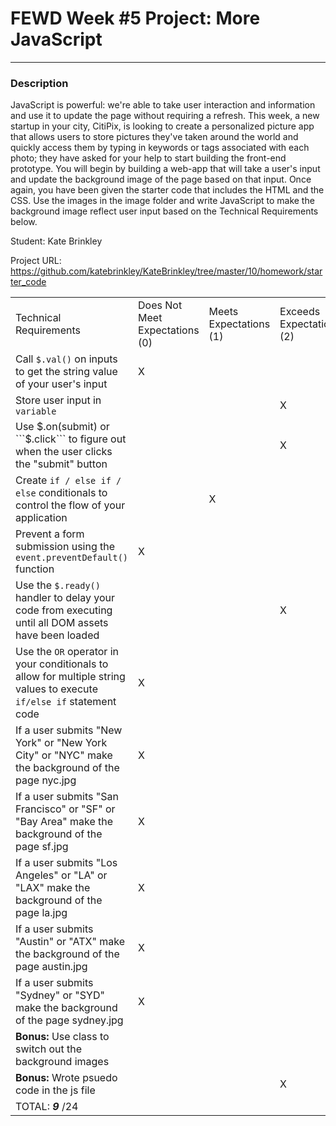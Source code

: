 # FEWD Week #5 Project: More JavaScript

---


### Description


JavaScript is powerful: we're able to take user interaction and information and use it to update the page without requiring a refresh. This week, a new startup in your city, CitiPix, is looking to create a personalized picture app that allows users to store pictures they've taken around the world and quickly access them by typing in keywords or tags associated with each photo; they have asked for your help to start building the front-end prototype. You will begin by building a web-app that will take a user's input and update the background image of the page based on that input. Once again, you have been given the starter code that includes the HTML and the CSS. Use the images in the image folder and write JavaScript to make the background image reflect user input based on the Technical Requirements  below.

Student: Kate Brinkley

Project URL: https://github.com/katebrinkley/KateBrinkley/tree/master/10/homework/starter_code

|                                                                                                                               |                                |                        |                          |
|-------------------------------------------------------------------------------------------------------------------------------|--------------------------------|------------------------|--------------------------|
| Technical Requirements                                                                                                        | Does Not Meet Expectations (0) | Meets Expectations (1) | Exceeds Expectations (2) |
| Call ```$.val()``` on inputs to get the string value of your user's input|  X  |    |    |
| Store user input in ```variable``` |    |    |  X  |
| Use $.on(submit) or ```$.click``` to figure out when the user clicks the "submit" button|    |    | X   |
| Create ```if / else if / else``` conditionals to control the flow of your application|    |  X  |    |
| Prevent a form submission using the ```event.preventDefault()``` function|  X  |    |    |
| Use the ```$.ready()``` handler to delay your code from executing until all DOM assets have been loaded|    |    |  X  |
| Use the ```OR``` operator in your conditionals to allow for multiple string values to execute ```if/else if``` statement code|  X  |    |    |
| If a user submits "New York" or "New York City" or "NYC" make the background of the page nyc.jpg|  X  |    |    |
| If a user submits "San Francisco" or "SF" or "Bay Area" make the background of the page sf.jpg|  X  |    |    |
| If a user submits "Los Angeles" or "LA" or "LAX" make the background of the page la.jpg| X   |    |    |
| If a user submits "Austin" or "ATX" make the background of the page austin.jpg|  X  |    |    |
| If a user submits "Sydney" or "SYD" make the background of the page sydney.jpg|   X |    |    |
| **Bonus:** Use class to switch out the background images|    |    |    |
| **Bonus:** Wrote psuedo code in the js file|    |    |  X  |
| TOTAL: ___9___ /24                                                                                                              |                                |                        |                          |
